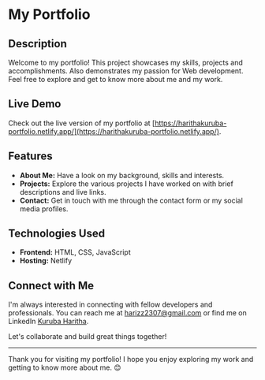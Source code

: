 # My Portfolio

## Description

Welcome to my portfolio! This project showcases my skills, projects and accomplishments. Also demonstrates my passion for Web development. Feel free to explore and get to know more about me and my work.

## Live Demo

Check out the live version of my portfolio at [https://harithakuruba-portfolio.netlify.app/](https://harithakuruba-portfolio.netlify.app/).

## Features

- **About Me:** Have a look on my background, skills and interests.
- **Projects:** Explore the various projects I have worked on with brief descriptions and live links.
- **Contact:** Get in touch with me through the contact form or my social media profiles.

## Technologies Used

- **Frontend:** HTML, CSS, JavaScript
- **Hosting:** Netlify


## Connect with Me

I'm always interested in connecting with fellow developers and professionals. You can reach me at [harizz2307@gmail.com](mailto:harizz2307@gmail.com) or find me on LinkedIn [Kuruba Haritha](https://www.linkedin.com/in/haritha-kuruba-a17503252/).

Let's collaborate and build great things together!

---

Thank you for visiting my portfolio! I hope you enjoy exploring my work and getting to know more about me. 😊
